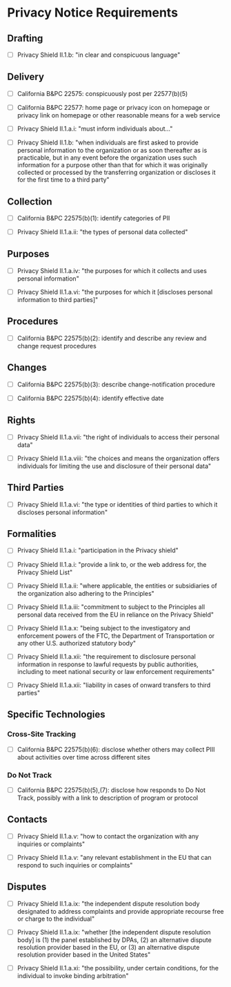 # Privacy Notice Requirements


## Drafting

- [ ] Privacy Shield II.1.b: "in clear and conspicuous language"

## Delivery

- [ ] California B&PC 22575: conspicuously post per 22577(b)(5)

- [ ] California B&PC 22577: home page or privacy icon on homepage or privacy link on homepage or other reasonable means for a web service

- [ ] Privacy Shield II.1.a.i: "must inform individuals about..."

- [ ] Privacy Shield II.1.b: "when individuals are first asked to provide personal information to the organization or as soon thereafter as is practicable, but in any event before the organization uses such information for a purpose other than that for which it was originally collected or processed by the transferring organization or discloses it for the first time to a third party"


## Collection

- [ ] California B&PC 22575(b)(1): identify categories of PII

- [ ] Privacy Shield II.1.a.ii: "the types of personal data collected"


## Purposes

- [ ] Privacy Shield II.1.a.iv: "the purposes for which it collects and uses personal information"

- [ ] Privacy Shield II.1.a.vi: "the purposes for which it [discloses personal information to third parties]"


## Procedures

- [ ] California B&PC 22575(b)(2): identify and describe any review and change request procedures


## Changes

- [ ] California B&PC 22575(b)(3): describe change-notification procedure

- [ ] California B&PC 22575(b)(4): identify effective date


## Rights

- [ ] Privacy Shield II.1.a.vii: "the right of individuals to access their personal data"

- [ ] Privacy Shield II.1.a.viii: "the choices and means the organization offers individuals for limiting the use and disclosure of their personal data"


## Third Parties

- [ ] Privacy Shield II.1.a.vi: "the type or identities of third parties to which it discloses personal information"


## Formalities

- [ ] Privacy Shield II.1.a.i: "participation in the Privacy shield"

- [ ] Privacy Shield II.1.a.i: "provide a link to, or the web address for, the Privacy Shield List"

- [ ] Privacy Shield II.1.a.ii: "where applicable, the entities or subsidiaries of the organization also adhering to the Principles"

- [ ] Privacy Shield II.1.a.iii: "commitment to subject to the Principles all personal data received from the EU in reliance on the Privacy Shield"

- [ ] Privacy Shield II.1.a.x: "being subject to the investigatory and enforcement powers of the FTC, the Department of Transportation or any other U.S. authorized statutory body"

- [ ] Privacy Shield II.1.a.xii: "the requirement to disclosure personal information in response to lawful requests by public authorities, including to meet national security or law enforcement requirements"

- [ ] Privacy Shield II.1.a.xii: "liability in cases of onward transfers to third parties"


## Specific Technologies


### Cross-Site Tracking

- [ ] California B&PC 22575(b)(6): disclose whether others may collect PIII about activities over time across different sites


### Do Not Track

- [ ] California B&PC 22575(b)(5),(7): disclose how responds to Do Not Track, possibly with a link to description of program or protocol


## Contacts

- [ ] Privacy Shield II.1.a.v: "how to contact the organization with any inquiries or complaints"

- [ ] Privacy Shield II.1.a.v: "any relevant establishment in the EU that can respond to such inquiries or complaints"


## Disputes

- [ ] Privacy Shield II.1.a.ix: "the independent dispute resolution body designated to address complaints and provide appropriate recourse free or charge to the individual"

- [ ] Privacy Shield II.1.a.ix: "whether [the independent dispute resolution body] is (1) the panel established by DPAs, (2) an alternative dispute resolution provider based in the EU, or (3) an alternative dispute resolution provider based in the United States"

- [ ] Privacy Shield II.1.a.xi: "the possibility, under certain conditions, for the individual to invoke binding arbitration"
